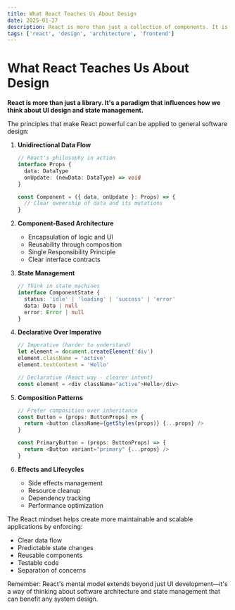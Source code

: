 ```yaml
---
title: What React Teaches Us About Design
date: 2025-01-27
description: React is more than just a collection of components. It is a way to think about design.
tags: ['react', 'design', 'architecture', 'frontend']
---
```


# What React Teaches Us About Design

**React is more than just a library. It's a paradigm that influences how we think about UI design and state management.**

The principles that make React powerful can be applied to general software design:

1. **Unidirectional Data Flow**

   ```typescript
   // React's philosophy in action
   interface Props {
     data: DataType
     onUpdate: (newData: DataType) => void
   }
   
   const Component = ({ data, onUpdate }: Props) => {
     // Clear ownership of data and its mutations
   }
   ```

2. **Component-Based Architecture**  
   - Encapsulation of logic and UI
   - Reusability through composition
   - Single Responsibility Principle
   - Clear interface contracts

3. **State Management**

   ```typescript
   // Think in state machines
   interface ComponentState {
     status: 'idle' | 'loading' | 'success' | 'error'
     data: Data | null
     error: Error | null
   }
   ```

4. **Declarative Over Imperative**

   ```typescript
   // Imperative (harder to understand)
   let element = document.createElement('div')
   element.className = 'active'
   element.textContent = 'Hello'
   
   // Declarative (React way - clearer intent)
   const element = <div className="active">Hello</div>
   ```

5. **Composition Patterns**

   ```typescript
   // Prefer composition over inheritance
   const Button = (props: ButtonProps) => {
     return <button className={getStyles(props)} {...props} />
   }

   const PrimaryButton = (props: ButtonProps) => {
     return <Button variant="primary" {...props} />
   }
   ```

6. **Effects and Lifecycles**  
   - Side effects management
   - Resource cleanup
   - Dependency tracking
   - Performance optimization

The React mindset helps create more maintainable and scalable applications by enforcing:

- Clear data flow
- Predictable state changes
- Reusable components
- Testable code
- Separation of concerns

Remember: React's mental model extends beyond just UI development—it's a way of thinking about software architecture and state management that can benefit any system design.
